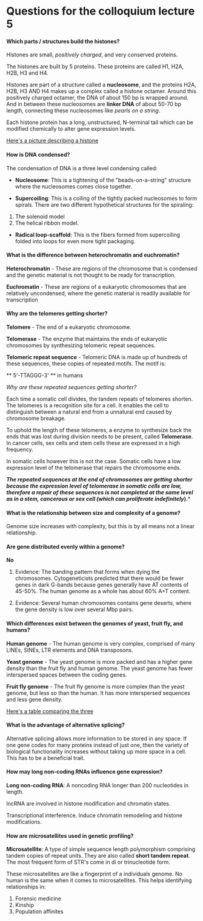 # Questions for the colloquium lecture 5

#### Which parts / structures build the histones?

Histones are small, *positively charged*, and very conserved proteins.

The histones are built by 5 proteins. These proteins are called H1, H2A, H2B, H3 and H4.

Histones are part of a structure called a **nucleosome**, and the proteins H2A, H2B, H3 AND H4 makes up a complex called a histone octamer. Around this positively charged octamer, the DNA of about 150 bp is wrapped around. And in between these nucleosomes are **linker DNA** of about 50-70 bp length, connecting these nucleosomes like *pearls on a string*.

Each histone protein has a long, unstructured, N-terminal tail which can be modified chemically to alter gene expression levels.

[Here's a picture describing a histone](https://raw.githubusercontent.com/stigpaulsberg/Genome-4/master/Content/Histone.PNG)

#### How is DNA condensed?

The condensation of DNA is a three level condensing called:

- **Nucleosome**: This is a tightening of the "beads-on-a-string" structure where the nucleosomes comes close together.

- **Supercoiling**: This is a coiling of the tightly packed nucleosomes to form spirals. There are two different hypothetical structures for the spiraling:

 1. The solenoid model
 2. The helical ribbon model.


- **Radical loop-scaffold**: This is the fibers formed from supercoiling folded into loops for even more tight packaging.

#### What is the difference between heterochromatin and euchromatin?

**Heterochromatin** - These are regions of the chromosome that is condensed and the genetic material is not thought to be ready for transcription.

**Euchromatin** - These are regions of a eukaryotic chromosomes that are relatively uncondensed, where the genetic material is readily available for transcription

#### Why are the telomeres getting shorter?

**Telomere** - The end of a eukaryotic chromosome.

**Telomerase** - The enzyme that maintains the ends of eukaryotic chromosomes by synthesizing telomeric repeat sequences.

**Telomeric repeat sequence** - Telomeric DNA is made up of hundreds of these sequences, these copies of repeated motifs. The motif is:

** 5'-TTAGGG-3' ** in humans

*Why are these repeated sequences getting shorter?*

Each time a somatic cell divides, the tandem repeats of telomeres shorten. The telomeres is a recognition site for a cell. It enables the cell to distinguish between a natural end from a unnatural end caused by chromosome breakage.

To uphold the length of these telomeres, a enzyme to synthesize back the ends that was lost during division needs to be present, called **Telomerase**. In cancer cells, sex cells and stem cells these are expressed in a high frequency.

In somatic cells however this is not the case. Somatic cells have a low expression level of the telomerase that repairs the chromosome ends.

***The repeated sequences at the end of chromosomes are getting shorter because the expression level of telomerase in somatic cells are low, therefore a repair of these sequences is not completed at the same level as in a stem, cancerous or sex cell (**which can proliferate indefinitely***).***

#### What is the relationship between size and complexity of a genome?

Genome size increases with complexity, but this is by all means not a linear relationship.

#### Are gene distributed evenly within a genome?

**No**

1. Evidence: The banding pattern that forms when dying the chromosomes. Cytogeneticists predicted that there would be fewer genes in dark G-bands because genes generally have AT contents of 45-50%. The human genome as a whole has about 60% A+T content.

2. Evidence: Several human chromosomes contains gene deserts, where the gene density is low over several Mbp pairs.

#### Which differences exist between the genomes of yeast, fruit fly, and humans?

**Human genome** - The human genome is very complex, comprised of many LINEs, SINEs, LTR elements and DNA transposons.

**Yeast genome** - The yeast genome is more packed and has a higher gene density than the fruit fly and human genome. The yeast genome has fewer interspersed spaces between the coding genes.

**Fruit fly genome** - The fruit fly genome is more complex than the yeast genome, but less so than the human. It has more interspersed sequences and less gene density.


[Here's a table comparing the three](https://github.com/stigpaulsberg/Genome-4/blob/master/Content/Comparison%20of%20genomes.PNG?raw=true)

#### What is the advantage of alternative splicing?

Alternative splicing allows more information to be stored in any space. If one gene codes for many proteins instead of just one, then the variety of biological functionality increases without taking up more space in a cell. This has to be a beneficial trait.

#### How may long non-coding RNAs influence gene expression?

**Long non-coding RNA**: A noncoding RNA longer than 200 nucleotides in length.

lncRNA are involved in histone modification and chromatin states.

Transcriptional interference. Induce chromatin remodeling and histone modifications.


#### How are microsatellites used in genetic profiling?

**Microsatellite**: A type of simple sequence length polymorphism comprising tandem copies of repeat units. They are also called **short tandem repeat**. The most frequent form of STR's come in di or trinucleotide form.

These microsatellites are like a fingerprint of a individuals genome. No human is the same when it comes to microsatellites. This helps identifying relationships in:

1. Forensic medicine
2. Kinship
3. Population affinites
